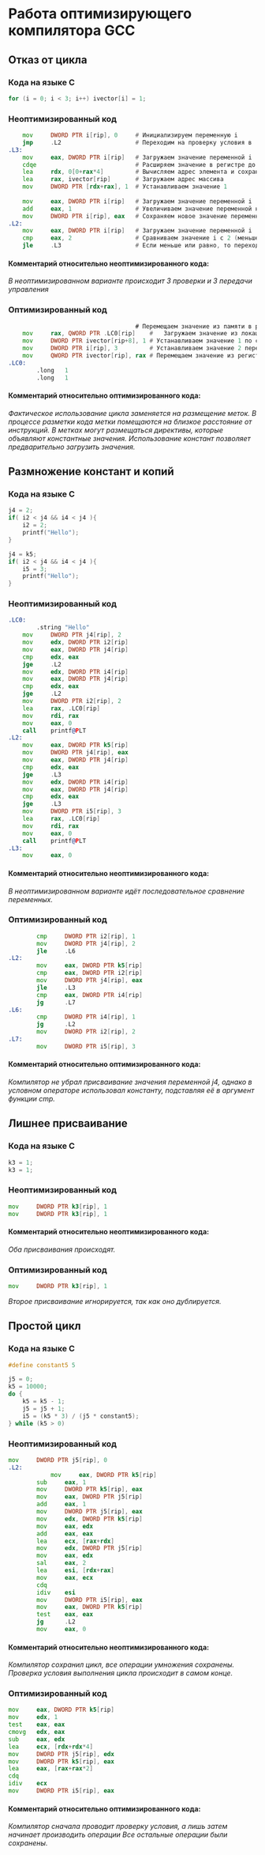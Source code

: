 # Работа оптимизирующего компилятора GCC

## Отказ от цикла

### Кода на языке C

```c
for (i = 0; i < 3; i++) ivector[i] = 1;
```

### Неоптимизированный код

```asm
	mov     DWORD PTR i[rip], 0     # Инициализируем переменную i
	jmp     .L2                     # Переходим на проверку условия в .L2
.L3:
	mov     eax, DWORD PTR i[rip]   # Загружаем значение переменной i
	cdqe                            # Расширяем значение в регистре до 64 бит
	lea     rdx, 0[0+rax*4]         # Вычисляем адрес элемента и сохраняем его
	lea     rax, ivector[rip]       # Загружаем адрес массива
	mov     DWORD PTR [rdx+rax], 1  # Устанавливаем значение 1
	
	mov     eax, DWORD PTR i[rip]   # Загружаем значение переменной i
	add     eax, 1                  # Увеличиваем значение переменной на 1
	mov     DWORD PTR i[rip], eax   # Сохраняем новое значение переменной 
.L2:
	mov     eax, DWORD PTR i[rip]   # Загружаем значение переменной i
	cmp     eax, 2                  # Сравниваем значение i с 2 (меньше или равно)
	jle     .L3                     # Если меньше или равно, то переходим в .L3
```

#### Комментарий относительно неоптимизированного кода:

_В неоптимизированном варианте происходит 3 проверки и 3 передачи управления_

### Оптимизированный код

```asm
                                    # Перемещаем значение из памяти в регистр
    mov     rax, QWORD PTR .LC0[rip]    #   Загружаем значение из локации .LC0
    mov     DWORD PTR ivector[rip+8], 1 # Устанавливаем значение 1 по смещению от начала массива
    mov     DWORD PTR i[rip], 3         # Устанавливаем значение 2 переменной i
    mov     QWORD PTR ivector[rip], rax # Перемещаем значение из регистра rax в начало массива
.LC0:
        .long   1
        .long   1
```

#### Комментарий относительно оптимизированного кода:

_Фактическое использование цикла заменяется на размещение меток. В процессе разметки кода метки помещаются на близкое
расстояние от инструкций.
В метках могут размещаться директивы, которые объявляют константные значения. Использование констант позволяет
предварительно загрузить значения._

## Размножение констант и копий

### Кода на языке C

```c
j4 = 2;
if( i2 < j4 && i4 < j4 ){
    i2 = 2;
    printf("Hello");
}

j4 = k5;
if( i2 < j4 && i4 < j4 ){
    i5 = 3;
    printf("Hello");
}
```

### Неоптимизированный код

```asm
.LC0:
        .string "Hello"
	mov     DWORD PTR j4[rip], 2
	mov     edx, DWORD PTR i2[rip]
	mov     eax, DWORD PTR j4[rip]
	cmp     edx, eax
	jge     .L2
	mov     edx, DWORD PTR i4[rip]
	mov     eax, DWORD PTR j4[rip]
	cmp     edx, eax
	jge     .L2
	mov     DWORD PTR i2[rip], 2
	lea     rax, .LC0[rip]
	mov     rdi, rax
	mov     eax, 0
	call    printf@PLT
.L2:
	mov     eax, DWORD PTR k5[rip]
	mov     DWORD PTR j4[rip], eax
	mov     eax, DWORD PTR j4[rip]
	cmp     edx, eax
	jge     .L3
	mov     edx, DWORD PTR i4[rip]
	mov     eax, DWORD PTR j4[rip]
	cmp     edx, eax
	jge     .L3
	mov     DWORD PTR i5[rip], 3
	lea     rax, .LC0[rip]
	mov     rdi, rax
	mov     eax, 0
	call    printf@PLT
.L3:
    mov     eax, 0
```

#### Комментарий относительно неоптимизированного кода:

_В неоптимизированном варианте идёт последовательное сравнение переменных._

### Оптимизированный код

```asm
        cmp     DWORD PTR i2[rip], 1
        mov     DWORD PTR j4[rip], 2
        jle     .L6
.L2:
		mov     eax, DWORD PTR k5[rip]
		cmp     eax, DWORD PTR i2[rip]
		mov     DWORD PTR j4[rip], eax
		jle     .L3
		cmp     eax, DWORD PTR i4[rip]
		jg      .L7
.L6:
		cmp     DWORD PTR i4[rip], 1 
        jg      .L2
		mov     DWORD PTR i2[rip], 2
.L7:
		mov     DWORD PTR i5[rip], 3
```

#### Комментарий относительно оптимизированного кода:

_Компилятор не убрал присваивание значения переменной j4, однако в условном операторе использовал константу, подставляя
её в аргумент функции cmp._

## Лишнее присваивание

### Кода на языке C

```c
k3 = 1;
k3 = 1;
```

### Неоптимизированный код

```asm
mov     DWORD PTR k3[rip], 1
mov     DWORD PTR k3[rip], 1
```

#### Комментарий относительно неоптимизированного кода:

_Оба присваивания происходят._

### Оптимизированный код

```asm
mov     DWORD PTR k3[rip], 1
```

_Второе присваивание игнорируется, так как оно дублируется._

## Простой цикл

### Кода на языке C

```c
#define constant5 5

j5 = 0;
k5 = 10000;
do {
    k5 = k5 - 1;
    j5 = j5 + 1;
    i5 = (k5 * 3) / (j5 * constant5);
} while (k5 > 0)
```

### Неоптимизированный код

```asm
mov     DWORD PTR j5[rip], 0
.L2:
	        mov     eax, DWORD PTR k5[rip]
		sub     eax, 1
		mov     DWORD PTR k5[rip], eax
		mov     eax, DWORD PTR j5[rip]
		add     eax, 1
		mov     DWORD PTR j5[rip], eax
		mov     edx, DWORD PTR k5[rip]
		mov     eax, edx
		add     eax, eax
		lea     ecx, [rax+rdx]
		mov     edx, DWORD PTR j5[rip]
		mov     eax, edx
		sal     eax, 2
		lea     esi, [rdx+rax]
		mov     eax, ecx
		cdq
		idiv    esi
		mov     DWORD PTR i5[rip], eax
		mov     eax, DWORD PTR k5[rip]
		test    eax, eax
		jg      .L2
		mov     eax, 0	
```

#### Комментарий относительно неоптимизированного кода:

_Компилятор сохранил цикл, все операции умножения сохранены. Проверка условия выполнения цикла происходит
в самом конце._

### Оптимизированный код

```asm
mov     eax, DWORD PTR k5[rip]
mov     edx, 1
test    eax, eax
cmovg   edx, eax
sub     eax, edx
lea     ecx, [rdx+rdx*4]
mov     DWORD PTR j5[rip], edx
mov     DWORD PTR k5[rip], eax
lea     eax, [rax+rax*2]
cdq
idiv    ecx
mov     DWORD PTR i5[rip], eax
```

#### Комментарий относительно оптимизированного кода:

_Компилятор сначала проводит проверку условия, а лишь затем начинает производить операции
Все остальные операции были сохранены._